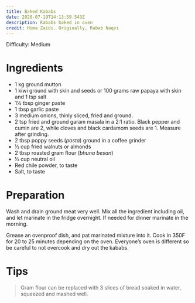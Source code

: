```yaml
---
title: Baked Kababs
date: 2020-07-19T14:13:59.543Z
description: Kababs baked in oven
credit: Homa Zaidi. Originally, Rabab Naqvi
---
```

Difficulty: Medium

# Ingredients

* 1 kg ground mutton
* 1 kiwi ground with skin and seeds or 100 grams raw papaya with skin and 1 tsp salt
* 1½ tbsp ginger paste
* 1 tbsp garlic paste
* 3 medium onions, thinly sliced, fried and ground.
* 2 tsp fried and ground garam masala in a 2:1 ratio. Black pepper and cumin are 2, while cloves and black cardamom seeds are 1. Measure after grinding.
* 2 tbsp poppy seeds (_posta_) ground in a coffee grinder
* ½ cup fried walnuts or almonds
* 2 tbsp roasted gram flour (_bhuna besan_)
* ½ cup neutral oil
* Red chile powder, to taste
* Salt, to taste

# Preparation

Wash and drain ground meat very well. Mix all the ingredient including oil, and let marinate in the fridge overnight. If needed for dinner marinate in the morning.

Grease an ovenproof dish, and pat marinated mixture into it. Cook in 350F for 20 to 25 minutes depending on the oven. Everyone’s oven is different so be careful to not overcook and dry out the kababs.

# Tips
> Gram flour can be replaced with 3 slices of bread soaked in water, squeezed and mashed well.
